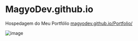 # MagyoDev.github.io

Hospedagem do Meu Portfólio <a href="https://magyodev.github.io/Portfolio/">magyodev.github.io/Portfolio/</a>

![image](https://github.com/MagyoDev/Portfolio/assets/135189804/f0345e8b-7b31-43e7-a1d3-d5500478d385)

